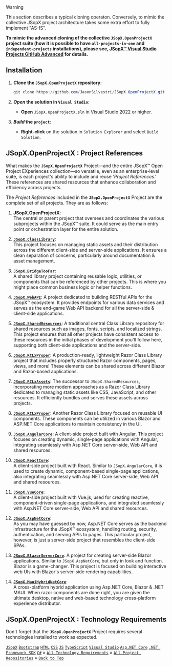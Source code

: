 ﻿﻿

> [!WARNING]
> This section describes a typical cloning operaton. Conversely, to mimic the collective JSopX project architecture takes some extra effort to fully implement "AS-IS".
> 
> **To mimic the advanced cloning of the collective `JSopX.OpenProjectX` project suite (how it is possible to have `all-projects-in-one` and `independent-projects` installations), please see, [JSopX™ Visual Studio Projects GitHub Advanced](https://github.com/JasonSilvestri/JSopX.BridgeTooFar/blob/master/JSopX.BridgeTooFar/Docs/Master/JSopX/Introduction/JSopxProjectsGitHubAdvanced.md) for details.**
>



## Installation

1. **_Clone_ the `JSopX.OpenProjectX` repository**:

    ```powershell
    git clone https://github.com/JasonSilvestri/JSopX.OpenProjectX.git
    ```

2. **_Open_ the solution in `Visual Studio`**:

    - **Open** `JSopX.OpenProjectX.sln` in Visual Studio 2022 or higher.

3. **_Build_ the `project`**:

    - **Right-click** on the solution in `Solution Explorer` and select `Build Solution`.


## JSopX.OpenProjectX : Project References

What makes the **`JSopX.OpenProjectX`** Project—and the entire JSopX™ Open Project EXperiences collection—so versatile, even as an enterprise-level suite, is each project's ability to include and reuse '_Project References_.' These references are shared resources that enhance collaboration and efficiency across projects.

The _Project References_ included in the **`JSopX.OpenProjectX`** Project are the complete set of all projects. They are as follows:

1.  **JSopX.OpenProjectX**:  
    The central or parent project that oversees and coordinates the various subprojects within the JSopX™ suite. It could serve as the main entry point or orchestration layer for the entire solution.
      
2.  **[`JSopX.ClassLibrary`](https://github.com/JasonSilvestri/JSopX.BridgeTooFar/tree/master/JSopX.BridgeTooFar/Docs/Master/jsopx.ClassLibrary/p1/v1/)**:    
    This project focuses on managing static assets and their distribution across the different client-side and server-side applications. It ensures a clean separation of concerns, particularly around documentation & asset management.
      
3.  **[`JSopX.BridgeTooFar`](https://github.com/JasonSilvestri/JSopX.BridgeTooFar/tree/master/JSopX.BridgeTooFar/Docs/Master/jsopx.BridgeTooFar/p1/v1/)**:  
    A shared library project containing reusable logic, utilities, or components that can be referenced by other projects. This is where you might place common business logic or helper functions.
      
4.  **[`JSopX.WebAPI`](https://github.com/JasonSilvestri/JSopX.BridgeTooFar/tree/master/JSopX.BridgeTooFar/Docs/Master/jsopx.WebAPI/p1/v1/)**:
    A project dedicated to building RESTful APIs for the JSopX™ ecosystem. It provides endpoints for various data services and serves as the end-game Web API backend for all  the server-side & client-side applications.
      
5.  **[`JSopX.SharedResources`](https://github.com/JasonSilvestri/JSopX.BridgeTooFar/tree/master/JSopX.BridgeTooFar/Docs/Master/jsopx.SharedResources/p1/v1/)**:
    A traditional central Class Library repository for shared resources such as images, fonts, scripts, and localized strings. This project ensures that all other projects have consistent access to these resources in the initial phases of development you'll follow here, supporting both client-side applications and the server-side.
      
6.  **[`JSopX.RCLxProper`](https://github.com/JasonSilvestri/JSopX.BridgeTooFar/tree/master/JSopX.BridgeTooFar/Docs/Master/jsopx.RCLxProper/p1/v1/)**:
    A production-ready, lightweight Razor Class Library project that includes properly structured Razor components, pages, views, and more! These elements can be shared across different Blazor and Razor-based applications.
      
7.  **[`JSopX.RCLxAssets`](https://github.com/JasonSilvestri/JSopX.BridgeTooFar/tree/master/JSopX.BridgeTooFar/Docs/Master/jsopx.RCLxAssets/p1/v1/)**: 
    The successor to `JSopX.SharedResources`, incorporating more modern approaches as a Razor Class Library dedicated to managing static assets like CSS, JavaScript, and other resources. It efficiently bundles and serves these assets across projects.
      
8.  **[`JSopX.RCLxProper`](https://github.com/JasonSilvestri/JSopX.BridgeTooFar/tree/master/JSopX.BridgeTooFar/Docs/Master/jsopx.RCLxComponents/p1/v1/)**: 
    Another Razor Class Library focused on reusable UI components. These components can be utilized in various Blazor and ASP.NET Core applications to maintain consistency in the UI.
      
9.  **[`JSopX.AngularCore`](https://github.com/JasonSilvestri/JSopX.BridgeTooFar/tree/master/JSopX.BridgeTooFar/Docs/Master/jsopx.AngularCore/p1/v1/)**: 
    A client-side project built with Angular. This project focuses on creating dynamic, single-page applications with Angular, integrating seamlessly with Asp.NET Core server-side, Web API and shared resources.
      
10. **[`JSopX.ReactCore`](https://github.com/JasonSilvestri/JSopX.BridgeTooFar/tree/master/JSopX.BridgeTooFar/Docs/Master/jsopx.ReactCore/p1/v1/)**:  
    A client-side project built with React. Similar to `JSopX.AngularCore`, it is used to create dynamic, component-based single-page applications, also integrating seamlessly with Asp.NET Core server-side, Web API and shared resources.
      
11. **[`JSopX.VueCore`](https://github.com/JasonSilvestri/JSopX.BridgeTooFar/tree/master/JSopX.BridgeTooFar/Docs/Master/jsopx.VueCore/p1/v1/)**:  
    A client-side project built with Vue.js, used for creating reactive, component-driven single-page applications, and integrated seamlessly with Asp.NET Core server-side, Web API and shared resources.
      
12. **[`JSopX.AspNetCore`](https://github.com/JasonSilvestri/JSopX.BridgeTooFar/tree/master/JSopX.BridgeTooFar/Docs/Master/jsopx.AspNetCore/p1/v1/)**:   
    As you may have guessed by now, Asp.NET Core serves as the backend infrastructure for the JSopX™ ecosystem, handling routing, security, authentication, and serving APIs to pages. This particular project, however, is just a server-side project that resembles the client-side SPAs.
      
13. **[`JSopX.BlazorServerCore`](https://github.com/JasonSilvestri/JSopX.BridgeTooFar/tree/master/JSopX.BridgeTooFar/Docs/Master/jsopx.BlazorServerCore/p1/v1/)**: 
    A project for creating server-side Blazor applications. Similar to `JSopX.AspNetCore`, but only in look and function. Blazor is a game-changer. This project is focused on building interactive web UIs with Blazor's server-side rendering capabilities.
      
14. **[`JSopX.MauiHybridNetCore`](https://github.com/JasonSilvestri/JSopX.BridgeTooFar/tree/master/JSopX.BridgeTooFar/Docs/Master/jsopx.MauiHybridNetCore/p1/v1/)**:  
    A cross-platform hybrid application using Asp.NET Core, Blazor & .NET MAUI. When razor components are done right, you are given the ultimate desktop, native and web-based technology cross-platform experience distributor.


## JSopX.OpenProjectX : Technology Requirements

Don't forget that the **`JSopX.OpenProjectX`** Project requires several technologies installed to work as expected.

[`JSopX`](https://github.com/JasonSilvestri/JSopX.OpenProjectX) [`Bootstrap`](https://github.com/JasonSilvestri/JSopX.BridgeTooFar/tree/master/JSopX.BridgeTooFar/Docs/Master/jsopx.OpenProjectX/p1/v1/Technologies/CommonTechnologiesIncluded.md) [`HTML`](https://github.com/JasonSilvestri/JSopX.BridgeTooFar/tree/master/JSopX.BridgeTooFar/Docs/Master/jsopx.OpenProjectX/p1/v1/Technologies/CommonTechnologiesIncluded.md) [`CSS`](https://github.com/JasonSilvestri/JSopX.BridgeTooFar/tree/master/JSopX.BridgeTooFar/Docs/Master/jsopx.OpenProjectX/p1/v1/Technologies/CommonTechnologiesIncluded.md) [`JS`](https://github.com/JasonSilvestri/JSopX.BridgeTooFar/tree/master/JSopX.BridgeTooFar/Docs/Master/jsopx.OpenProjectX/p1/v1/Technologies/CommonTechnologiesIncluded.md) [`TypeScript`](https://github.com/JasonSilvestri/JSopX.BridgeTooFar/tree/master/JSopX.BridgeTooFar/Docs/Master/jsopx.OpenProjectX/p1/v1/Technologies/CommonTechnologiesIncluded.md) [`Visual Studio`](https://github.com/JasonSilvestri/JSopX.BridgeTooFar/tree/master/JSopX.BridgeTooFar/Docs/Master/jsopx.OpenProjectX/p1/v1/Technologies/VisualStudios.md) [`Asp.NET Core`](https://github.com/JasonSilvestri/JSopX.BridgeTooFar/tree/master/JSopX.BridgeTooFar/Docs/Master/jsopx.OpenProjectX/p1/v1/Technologies/AspNetCore.md) [`.NET Framework SDK`](https://github.com/JasonSilvestri/JSopX.BridgeTooFar/tree/master/JSopX.BridgeTooFar/Docs/Master/jsopx.OpenProjectX/p1/v1/Technologies/NetFrameworkSdk.md) [`C#`](https://github.com/JasonSilvestri/JSopX.BridgeTooFar/tree/master/JSopX.BridgeTooFar/Docs/Master/jsopx.OpenProjectX/p1/v1/Technologies/AspNetCore.md)  » 
[`All Technology Requirements`](https://github.com/JasonSilvestri/JSopX.BridgeTooFar/tree/master/JSopX.BridgeTooFar/Docs/Master/jsopx.OpenProjectX/p1/v1/Technologies.md)  »  [`All Project Repositories`](https://github.com/JasonSilvestri/JSopX.OpenProjectX)  »  [`Back to Top`](#table-of-contents)